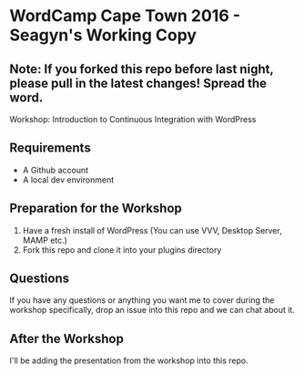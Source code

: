 # WordCamp Cape Town 2016 - Seagyn's Working Copy

## Note: If you forked this repo before last night, please pull in the latest changes! Spread the word.

Workshop: Introduction to Continuous Integration with WordPress

## Requirements

+ A Github account
+ A local dev environment

## Preparation for the Workshop

1. Have a fresh install of WordPress (You can use VVV, Desktop Server, MAMP etc.)
2. Fork this repo and clone it into your plugins directory

## Questions

If you have any questions or anything you want me to cover during the workshop specifically, drop an issue into this repo and we can chat about it.

## After the Workshop

I'll be adding the presentation from the workshop into this repo.